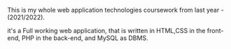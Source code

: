 This is my whole web application technologies coursework from last year - (2021/2022).

it's a Full working web application, that is written in HTML,CSS in the front-end, PHP in the back-end, and MySQL as DBMS.
